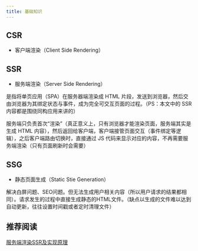 ```yaml
---
title: 基础知识
---
```


## CSR

- 客户端渲染（Client Side Rendering）

## SSR

- 服务端渲染（Server Side Rendering）

是指将单页应用（SPA）在服务器端渲染成 HTML 片段，发送到浏览器，然后交由浏览器为其绑定状态与事件，成为完全可交互页面的过程。（PS：本文中的 SSR 内容都是围绕同构应用来讲的）

服务端只负责首次“渲染”（真正意义上，只有浏览器才能渲染页面，服务端其实是生成 HTML 内容），然后返回给客户端，客户端接管页面交互（事件绑定等逻辑），之后客户端路由切换时，直接通过 JS 代码来显示对应的内容，不再需要服务端渲染（只有页面刷新时会需要）

## SSG

- 静态页面生成（Static Stie Generation）

解决白屏问题、SEO问题。但无法生成用户相关内容（所以用户请求的结果都相同）。请求发生的过程中直接生成静态的HTML文件。（缺点以生成的文件难以达到自动更新，往往设置时间戳或者定时清理文件）

## 推荐阅读

[服务端渲染SSR及实现原理](https://mp.weixin.qq.com/s?__biz=MzIxNjgwMDIzMA==&mid=2247494573&idx=1&sn=4d7f3320b9312d1fa3064d14dfa07bdb&chksm=97812524a0f6ac322b7a6491533872359a8e2b1f9213b2655d933cd54de216b3be9b58aeef60&scene=132#wechat_redirect)
